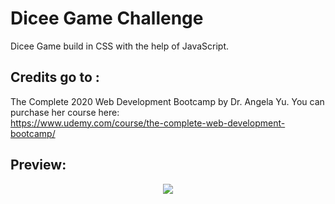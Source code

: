 # Dicee Game Challenge

Dicee Game build in CSS with the help of JavaScript.

 ## Credits go to :
 The Complete 2020 Web Development Bootcamp by Dr. Angela Yu.
 You can purchase her course here: 
 <br>
 https://www.udemy.com/course/the-complete-web-development-bootcamp/

 ## Preview:

 <p align="center">
  <img src="https://media.giphy.com/media/mECz9h2QNjrWCZqi93/source.gif">
</p>
 

